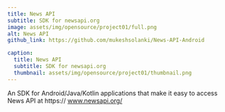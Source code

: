 ```yaml
---
title: News API
subtitle: SDK for newsapi.org
image: assets/img/opensource/project01/full.png
alt: News API
github_link: https://github.com/mukeshsolanki/News-API-Android

caption:
  title: News API
  subtitle: SDK for newsapi.org
  thumbnail: assets/img/opensource/project01/thumbnail.png
---
```

An SDK for Android/Java/Kotlin applications that make it easy to access News API at https://
www.newsapi.org/